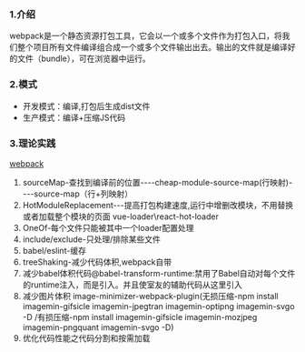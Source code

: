 ### 1.介绍
webpack是一个静态资源打包工具，它会以一个或多个文件作为打包入口，将我们整个项目所有文件编译组合成一个或多个文件输出出去。输出的文件就是编译好的文件（bundle），可在浏览器中运行。
### 2.模式
- 开发模式：编译,打包后生成dist文件
- 生产模式：编译+压缩JS代码
### 3.理论实践
[webpack](https://webpack.js.org/)

1. sourceMap-查找到编译前的位置----cheap-module-source-map(行映射)----source-map（行+列映射）
2. HotModuleReplacement---提高打包构建速度,运行中增删改模块，不用替换或者加载整个模块的页面 vue-loader\react-hot-loader
3. OneOf-每个文件只能被其中一个loader配置处理
4. include/exclude-只处理/排除某些文件
5. babel/eslint-缓存
6. treeShaking-减少代码体积,webpack自带
7. 减少babel体积代码@babel-transform-runtime:禁用了Babel自动对每个文件的runtime注入，而是引入。并且使室友的辅助代码从这里引入
8. 减少图片体积 image-minimizer-webpack-plugin(无损压缩-npm install imagemin-gifsicle imagemin-jpegtran imagemin-optipng imagemin-svgo -D
/有损压缩-npm install imagemin-gifsicle imagemin-mozjpeg imagemin-pngquant imagemin-svgo -D)
9. 优化代码性能之代码分割和按需加载
